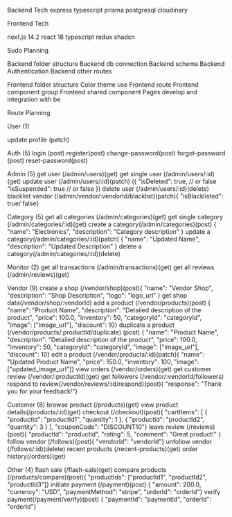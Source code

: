 Backend Tech
express typescript prisma postgresql cloudinary

Frontend Tech

next.js 14.2 react 18 typescript redux shadcn

Sudo Planning

Backend folder structure
Backend db connection
Backend schema
Backend Authentication
Backend other routes


Frontend folder structure
Color theme use
Frontend route 
Frontend component group
Frontend shared component
Pages develop and integration with be

Route Planning

User (1)
  <!-- get all (get)
  get single (get) -->
  update profile (patch)

Auth (5)
  login (post)
  register(post)
  change-password(post)
  forgot-password (post)
  reset-password(post)

Admin (5)
  get user (/admin/users)(get)
  get single user (/admin/users/:id)(get)
  update user (/admin/users/:id)(patch) ({  "isDeleted": true, // or false  "isSuspended": true // or false })
  delete user (/admin/users/:id)(delete)
  blacklist vendor (/admin/vendor/:vendorId/blacklist)(patch){  "isBlacklisted": true/ false}


Category (5)
  get all categories (/admin/categories)(get)
  get single category (/admin/categories/:id)(get)
  create a category(/admin/categories)(post) {  "name": "Electronics",  "description": "Category description" }
  update a category(/admin/categories/:id)(patch) {  "name": "Updated Name",  "description": "Updated Description" }
  delete a category(/admin/categories/:id)(delete)

Monitor (2)
  get all transactions (/admin/transactions)(get)
  get all reviews (/admin/reviews)(get)

Vendor (9)
  create a shop (/vendor/shop)(post){  "name": "Vendor Shop",  "description": "Shop Description",   "logo": "logo_url" }
  get shop data(/vendor/shop/:vendorId)
  add a product (/vendor/products)(post) {  "name": "Product Name",  "description": "Detailed description of the product",  "price": 100.0,  "inventory": 50,  "categoryId": "categoryId",  "image": ["image_url"],  "discount": 10}
  duplicate a product (/vendor/products/:productId/duplicate) (post) {  "name": "Product Name",  "description": "Detailed description of the product",  "price": 100.0,  "inventory": 50,  "categoryId": "categoryId",  "image": ["image_url"],  "discount": 10}
  edit a product (/vendor/products/:id)(patch){  "name": "Updated Product Name",  "price": 150.0,   "inventory": 100,  "image": ["updated_image_url"]}
  view orders (/vendor/orders)(get)
  get customer review (/vendor/:productId)(get)
  get followers (/vendor/:vendorId/followers)
  respond to review(/vendor/reviews/:id/respond)(post){  "response": "Thank you for your feedback!"}

Customer (8)
  browse product (/products)(get)
  view product details(/products/:id)(get)
  checkout (/checkout)(post){  "cartItems": [    { "productId": "productId1", "quantity": 1 },    { "productId": "productId2", "quantity": 3 }  ],  "couponCode": "DISCOUNT10"}
  leave review (/reviews)(post){  "productId": "productId",  "rating": 5,  "comment": "Great product!" }
  follow vendor (/follows)(post){  "vendorId": "vendorId"}
  unfollow vendor (/follows/:id)(delete)
  recent products (/recent-products)(get)
  order history(/orders)(get)

Other (4)
  flash sale (/flash-sale)(get)
  compare products (/products/compare)(post){  "productIds": ["productId1", "productId2", "productId3"]}
  initiate payment (/payment)(post) {  "amount": 200.0,  "currency": "USD",  "paymentMethod": "stripe",  "orderId": "orderId"}
  verify payment(/payment/verify)(post) {  "paymentId": "paymentId",  "orderId": "orderId"}











  